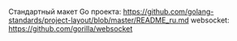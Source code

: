 Стандартный макет Go проекта: https://github.com/golang-standards/project-layout/blob/master/README_ru.md
websocket: https://github.com/gorilla/websocket
